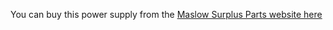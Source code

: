 You can buy this power supply from the [Maslow Surplus Parts website here](https://maslowsurplusparts.com/products/eu-power-supply)

